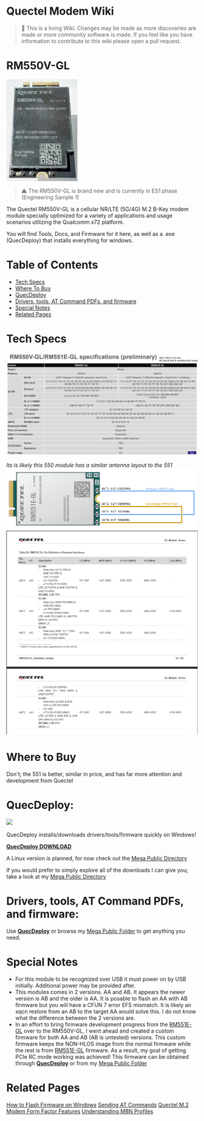 Quectel Modem Wiki
=================================
> :book: This is a living Wiki. Changes may be made as more discoveries are made or more community software is made. If you feel like you have information to contribute to this wiki please open a pull request.

# RM550V-GL
![image](./images/RM550VGLAA.jpg)
>:warning: The RM550V-GL is brand new and is currently in ES1 phase (Engineering Sample 1) 


The Quectel RM550V-GL is a cellular NR/LTE (5G/4G) M.2 B-Key modem module specially optimized for a variety of applications and usage scenarios utilizing the Qualcomm x72 platform.

You will find Tools, Docs, and Firmware for it here, as well as a .exe (QuecDeploy) that installs everything for windows.

# Table of Contents

- [Tech Specs](#tech-specs)
- [Where To Buy](#where-to-buy)
- [QuecDeploy](#quecdeploy)
- [Drivers, tools, AT Command PDFs, and firmware](#drivers-tools-at-command-pdfs-and-firmware)
- [Special Notes](#special-notes)
- [Related Pages](#related-pages)

# Tech Specs


![](./Images/551_specs.png)

*Its is likely this 550 module has a similar antenna layout to the 551*
![RM551E-GL_ant_pairs](./images/551_ant_specs.png)
![RM551E-GL_ant_descrip](./images/551_ant_specs2.png)

# Where to Buy

Don't; the 551 is better, similar in price, and has far more attention and development from Quectel 
# QuecDeploy:

![](https://raw.githubusercontent.com/iamromulan/QuecDeploy/refs/heads/main/images/v1.0.5.png?raw=tru)

QuecDeploy installs/downloads drivers/tools/firmware quickly on Windows!

**[QuecDeploy DOWNLOAD](https://github.com/iamromulan/QuecDeploy/releases)**

A Linux version is planned, for now check out the [Mega Public Directory](https://mega.nz/folder/CRFWlIpQ#grOByBgkfZe5uLMkX2M2XA)

If you would prefer to simply explore all of the downloads I can give you; take a look at my [Mega Public Directory](https://mega.nz/folder/CRFWlIpQ#grOByBgkfZe5uLMkX2M2XA)

# Drivers, tools, AT Command PDFs, and firmware:

Use **[QuecDeploy](https://github.com/iamromulan/QuecDeploy/releases)** or browse my [Mega Public Folder](https://mega.nz/folder/CRFWlIpQ#grOByBgkfZe5uLMkX2M2XA) to get anything you need.

# Special Notes

- For this module to be recognized over USB it must power on by USB initially. Additional power may be provided after. 
- This modules comes in 2 versions. AA and AB. It appears the newer version is AB and the older is AA. It is posable to flash an AA with AB firmware but you will have a CFUN 7 error EFS mismatch. It is likely an xqcn restore from an AB to the target AA would solve this. I do not know what the difference between the 2 versions are.
- In an effort to bring firmware development progress from the [RM551E-GL](./RM550V-GL.md) over to the RM550V-GL, I went ahead and created a custom firmware for both AA and AB (AB is untested) versions. This custom firmware keeps the NON-HLOS image from the normal firmware while the rest is from [RM551E-GL](./RM550V-GL.md) firmware. As a result, my goal of getting PCIe RC mode working was achieved! This firmware can be obtained through  **[QuecDeploy](https://github.com/iamromulan/QuecDeploy/releases)** or from my [Mega Public Folder](https://mega.nz/folder/CRFWlIpQ#grOByBgkfZe5uLMkX2M2XA)
# Related Pages

[How to Flash Firmware on Windows](../flash_firmware_windows.md)
[Sending AT Commands](../qnavagator_guide.md)
[Quectel M.2 Modem Form Factor Features](../m.2_formfactors.md)
[Understanding MBN Profiles](../mbn_profiles.md)